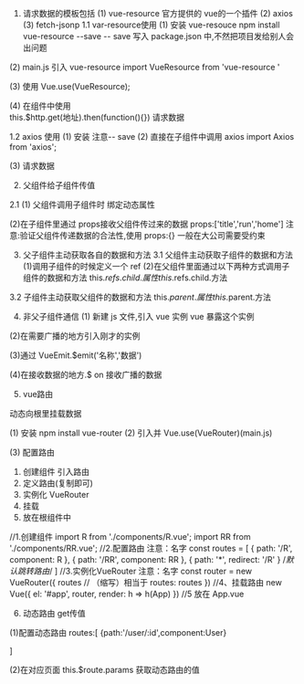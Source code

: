 1. 请求数据的模板包括
    (1) vue-resource  官方提供的 vue的一个插件
    (2) axios
    (3) fetch-jsonp
1.1 var-resource使用
(1) 安装 vue-resouce
  npm install vue-resource --save
    -- save 写入 package.json 中,不然把项目发给别人会出问题
    
(2) main.js 引入  vue-resource
  import VueResource from 'vue-resource '
  
(3) 使用 Vue.use(VueResource);

(4) 在组件中使用  
this.$http.get(地址).then(function(){}) 请求数据

1.2 axios 使用
(1) 安装
   注意-- save
(2) 直接在子组件中调用 axios
    import Axios from 'axios';

(3) 请求数据

  

2. 父组件给子组件传值

2.1 
(1) 父组件调用子组件时 绑定动态属性
   <v-header :title="title" :run="run" :home="this"></v-header>
   
(2)在子组件里通过 props接收父组件传过来的数据
     props:['title','run','home']
   注意:验证父组件传递数据的合法性,使用 props:{} 一般在大公司需要受约束


3. 父子组件主动获取各自的数据和方法 
3.1 父组件主动获取子组件的数据和方法
(1)调用子组件的时候定义一个 ref
  <v-child ref="child"></v-child>
(2)在父组件里面通过以下两种方式调用子组件的数据和方法
this.$refs.child.属性
this.$refs.child.方法 

3.2 子组件主动获取父组件的数据和方法
this.$parent.属性
this.$parent.方法



4. 非父子组件通信
(1) 新建 js 文件,引入 vue 实例 vue 暴露这个实例

(2)在需要广播的地方引入刚才的实例

(3)通过 VueEmit.$emit('名称','数据')

(4)在接收数据的地方.$ on 接收广播的数据




5. vue路由

动态向根里挂载数据

(1) 安装
npm install vue-router
(2) 引入并 Vue.use(VueRouter)(main.js)


(3) 配置路由
   1. 创建组件 引入路由
   2. 定义路由(复制即可)
   3. 实例化 VueRouter
   4. 挂载
   5. 放在根组件中

//1.创建组件
import R from './components/R.vue';
import RR from './components/RR.vue';
//2.配置路由   注意：名字
const routes = [
  { path: '/R', component: R },
  { path: '/RR', component: RR },
  { path: '*', redirect: '/R' }   /*默认跳转路由*/
]
//3.实例化VueRouter  注意：名字
const router = new VueRouter({
  routes // （缩写）相当于 routes: routes
})
//4、挂载路由
new Vue({
  el: '#app',
  router,
  render: h => h(App)
})
//5 <router-view></router-view> 放在 App.vue





6. 动态路由   get传值

(1)配置动态路由
  routes:[
  {path:'/user/:id',component:User}
  
  ]

(2)在对应页面
this.$route.params 获取动态路由的值







